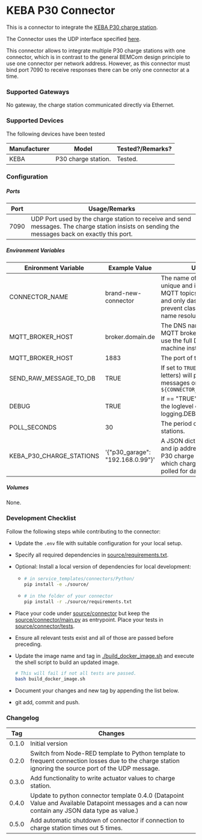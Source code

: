 # KEBA P30 Connector

This is a connector to integrate the [KEBA P30 charge station](https://www.keba.com/de/emobility/products/product-overview/produktubersicht).

The Connector uses the UDP interface specified [here](https://www.keba.com/download/x/4a925c4c61/kecontactp30udp_pgen.pdf).

This connector allows to integrate multiple P30 charge stations with one connector, which is in contrast to the general BEMCom design principle to use one connector per network address. However, as this connector must bind port 7090 to receive responses there can be only one connector at a time.



### Supported Gateways

No gateway, the charge station communicated directly via Ethernet.



### Supported Devices

The following devices have been tested 

| Manufacturer | Model                             | Tested?/Remarks? |
| ------------ | --------------------------------- | ---------------- |
| KEBA         | P30 charge station.               | Tested.          |



### Configuration

##### Ports

| Port                    | Usage/Remarks                                                |
| ----------------------- | ------------------------------------------------------------ |
| 7090 | UDP Port used by the charge station to receive and send messages. The charge station insists on sending the messages back on exactly this port. |

##### Environment Variables

| Enironment Variable      | Example  Value                   | Usage/Remarks                                                |
| ------------------------ | -------------------------------- | ------------------------------------------------------------ |
| CONNECTOR_NAME           | brand-new-connector              | The name of the connector. Must be unique and is used to compute the MQTT topics. Use all lowercase chars and only dashes for separation to prevent clashes with Dockers internal name resolution system. |
| MQTT_BROKER_HOST         | broker.domain.de                 | The DNS name or IP address of the MQTT broker. `localhost` will not work, use the full DNS name of the host machine instead. |
| MQTT_BROKER_HOST         | 1883                             | The port of the MQTT broker.                                 |
| SEND_RAW_MESSAGE_TO_DB   | TRUE                             | If set to `TRUE` (that is a string of capital letters) will publish all received raw messages on topic `${CONNECTOR_NAME}/raw_message_to_db` |
| DEBUG                    | TRUE                             | If == "TRUE" (i.e. the string) will set the loglevel of the connector the logging.DEBUG. Else is logging.INFO. |
| POLL_SECONDS           | 30                               | The period of polling the P30 charge stations. |
| KEBA_P30_CHARGE_STATIONS | '{"p30_garage": "192.168.0.99"}' | A JSON dictionary containing names and ip addresses (or DNS names) of P30 charge stations. This defines which charge stations should be polled for data. Must be set. |

##### Volumes

None.



### Development Checklist

Follow the following steps while contributing to the connector:

* Update the `.env` file with suitable configuration for your local setup.

* Specify all required dependencies in [source/requirements.txt](source/requirements.txt).

* Optional: Install a local version of dependencies for local development:

  * ```bash
    # in service_templates/connectors/Python/
    pip install -e ./source/
    ```

  * ```bash
    # in the folder of your connector
    pip install -r ./source/requirements.txt
    ```

* Place your code under [source/connector](./source/connector) but keep the [source/connector/main.py](./source/connector/main.py) as entrypoint. Place your tests in [source/connector/tests](./source/connector/tests).

* Ensure all relevant tests exist and all of those are passed before preceding. 

* Update the image name and tag in  [./build_docker_image.sh](./build_docker_image.sh) and execute the shell script to build an updated image. 

  ```bash
  # This will fail if not all tests are passed.
  bash build_docker_image.sh
  ```

* Document your changes and new tag by appending the list below.

* git add, commit and push.



### Changelog

| Tag   | Changes                                                      |
| ----- | ------------------------------------------------------------ |
| 0.1.0 | Initial version                                              |
| 0.2.0 | Switch from Node-RED template to Python template to frequent connection losses due to the charge station ignoring the source port of the UDP message. |
| 0.3.0 | Add functionality to write actuator values to charge station. |
| 0.4.0 | Update to python connector template 0.4.0 (Datapoint Value and Available Datapoint messages and a can now contain any JSON data type as value.) |
| 0.5.0 | Add automatic shutdown of connector if connection to charge station times out 5 times. |
